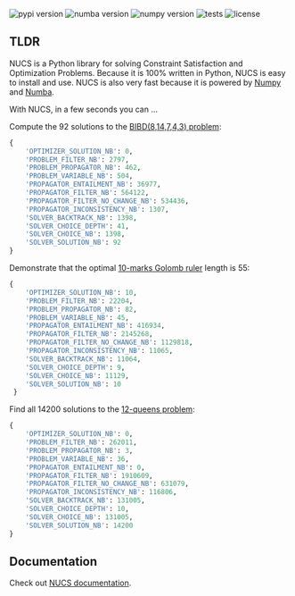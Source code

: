 ![pypi version](https://img.shields.io/pypi/v/nucs?color=blue&label=pypi%20version&logo=pypi&logoColor=white)
![numba version](https://img.shields.io/badge/numba-v0.60-blue)
![numpy version](https://img.shields.io/badge/numpy-v2.0-blue)
![tests](https://github.com/yangeorget/nucs/actions/workflows/test.yml/badge.svg)
![license](https://img.shields.io/github/license/yangeorget/nucs)

## TLDR
NUCS is a Python library for solving Constraint Satisfaction and Optimization Problems.
Because it is 100% written in Python, NUCS is easy to install and use.
NUCS is also very fast because it is powered by [Numpy](https://numpy.org/) and [Numba](https://numba.pydata.org/).

With NUCS, in a few seconds you can ...

Compute the 92 solutions to the [BIBD(8,14,7,4,3) problem](https://www.csplib.org/Problems/prob028/):
```python
{
    'OPTIMIZER_SOLUTION_NB': 0,
    'PROBLEM_FILTER_NB': 2797,
    'PROBLEM_PROPAGATOR_NB': 462,
    'PROBLEM_VARIABLE_NB': 504,
    'PROPAGATOR_ENTAILMENT_NB': 36977,
    'PROPAGATOR_FILTER_NB': 564122,
    'PROPAGATOR_FILTER_NO_CHANGE_NB': 534436,
    'PROPAGATOR_INCONSISTENCY_NB': 1307,
    'SOLVER_BACKTRACK_NB': 1398,
    'SOLVER_CHOICE_DEPTH': 41,
    'SOLVER_CHOICE_NB': 1398,
    'SOLVER_SOLUTION_NB': 92
}
```
Demonstrate that the optimal [10-marks Golomb ruler](https://www.csplib.org/Problems/prob006/) length is 55:
```python
{
    'OPTIMIZER_SOLUTION_NB': 10,
    'PROBLEM_FILTER_NB': 22204,
    'PROBLEM_PROPAGATOR_NB': 82,
    'PROBLEM_VARIABLE_NB': 45,
    'PROPAGATOR_ENTAILMENT_NB': 416934,
    'PROPAGATOR_FILTER_NB': 2145268,
    'PROPAGATOR_FILTER_NO_CHANGE_NB': 1129818,
    'PROPAGATOR_INCONSISTENCY_NB': 11065,
    'SOLVER_BACKTRACK_NB': 11064,
    'SOLVER_CHOICE_DEPTH': 9,
    'SOLVER_CHOICE_NB': 11129,
    'SOLVER_SOLUTION_NB': 10
 }
```
Find all 14200 solutions to the [12-queens problem](https://www.csplib.org/Problems/prob054/):
```python
{
    'OPTIMIZER_SOLUTION_NB': 0,
    'PROBLEM_FILTER_NB': 262011,
    'PROBLEM_PROPAGATOR_NB': 3,
    'PROBLEM_VARIABLE_NB': 36,
    'PROPAGATOR_ENTAILMENT_NB': 0,
    'PROPAGATOR_FILTER_NB': 1910609,
    'PROPAGATOR_FILTER_NO_CHANGE_NB': 631079,
    'PROPAGATOR_INCONSISTENCY_NB': 116806,
    'SOLVER_BACKTRACK_NB': 131005,
    'SOLVER_CHOICE_DEPTH': 10,
    'SOLVER_CHOICE_NB': 131005,
    'SOLVER_SOLUTION_NB': 14200
}
```

## Documentation
Check out [NUCS documentation](https://nucs.readthedocs.io/).